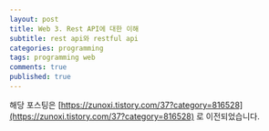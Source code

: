 ```yaml
---
layout: post
title: Web 3. Rest API에 대한 이해
subtitle: rest api와 restful api
categories: programming
tags: programming web
comments: true
published: true
---
```


해당 포스팅은 [https://zunoxi.tistory.com/37?category=816528](https://zunoxi.tistory.com/37?category=816528) 로 이전되었습니다.
<!--
## 개요
> `RestAPI` 가 무엇이고 어떻게 사용해야하는가?
  
- 목차
	- [`RestAPI란 무엇인가`]
	- [`Restful API?`]
  
## RestAPI란 무엇인가?
---
RestAPI는 Representational State Transfer의 약자이며 클라이언트(웹브라우저, 모바일)가 필요한 자원이 있을때, 서버에게 요청하는 방식을 정의한 API 디자인이다.
기본적으로 웹의 기존 기술과 HTTP 프로토콜을 그대로 활용하기 때문에 웹의 장점을 최대한 활용할 수 있는 아키텍처 스타일이다.

- HTTP Method인 `POST, GET, PUT, DELETE`를 통해 해당 자원에 대한 CRUD 매커니즘이 적용가능한 개념이라고 할 수 있다.
- CRUD(Create:생성(POST), Read:조회(GET), Update:수정(PUT), Delete:삭제(DELETE))

## Restful API?   
---
Restful API에 대한것은 명확하게 정의내려진것이 없으며, 일반적으로 REST 구조를 만족시키는 포맷을 Restful 하다고 이야기한다. 

## 간단한 RestAPI 서버 만들기
---
> spring 서버 설계
server 구성은 spring-boot와 mybatis(pom.xml에 의존성 주입필요)를 사용할 예정.
(구조는 MVC 형태로 설계)

1. controller 생성
![그림1](/assets/img/dev/web/restapi/spring1.jpg)

2. service 생성
![그림2](/assets/img/dev/web/restapi/service.jpg)

3. repository 생성
![그림3](/assets/img/dev/web/restapi/repo.jpg)

4. dto 생성
![그림4](/assets/img/dev/web/restapi/dto.jpg)

5. mybatis와 mysql 연동
![그림5](/assets/img/dev/web/restapi/mybatis.jpg)

![그림6](/assets/img/dev/web/restapi/sql.jpg)

## RestAPI 구조 확인
---

1. Front-end 개발단에서의 Restapi 직접 활용해보기
> `vue`를 이용해서 입력한 데이터를 바인딩해서 서버단으로 전송하게 구성
> 
![그림7](/assets/img/dev/web/restapi/vscode.png)

만들어진 프론트엔드 웹브라우저상에서 데이터를 입력
![그림8](/assets/img/dev/web/restapi/vue.jpg)

서버의 콘솔로그에 데이터가 정상적으로 들어온것을 확인
![그림9](/assets/img/dev/web/restapi/console.jpg)

2. Swagger를 활용한 Api-Document 확인

`swagger` : Rest API 서버가 어떤 spec을 가진 데이터를 주고받는지에 대한 확인이 가능하다. 
특히 간단한 설정으로 프로젝트에서 지정한 URL들을 HTML 화면으로 확인 할 수 있게 해준다.

> swagger-ui를 통해 api spec 확인
(pom.xml에 swagger 의존성 주입 필요)

![그림10](/assets/img/dev/web/restapi/swagger.jpg)

POST 요청으로 테스트해볼 데이터내용을 입력후 execute 
![그림11](/assets/img/dev/web/restapi/swagger2.jpg)

서버 콘솔에 데이터가 들어오는것을 확인
![그림12](/assets/img/dev/web/restapi/console2.jpg)

restapi에 대한 정리.
